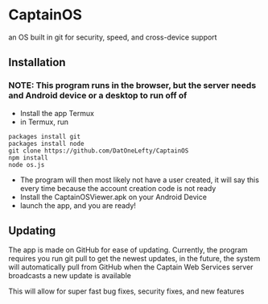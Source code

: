 # CaptainOS
an OS built in git for security, speed, and cross-device support

## Installation
### NOTE: This program runs in the browser, but the server needs and Android device or a desktop to run off of
* Install the app Termux
* in Termux, run

~~~~
packages install git
packages install node
git clone https://github.com/DatOneLefty/CaptainOS
npm install
node os.js
~~~~
* The program will then most likely not have a user created, it will say this every time because the account creation code is not ready
* Install the CaptainOSViewer.apk on your Android Device
* launch the app, and you are ready!

## Updating
The app is made on GitHub for ease of updating. Currently, the program requires you run git pull to get the newest updates, in the future, the system will automatically pull from GitHub when the Captain Web Services server broadcasts a new update is available

This will allow for super fast bug fixes, security fixes, and new features
